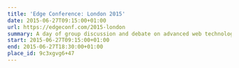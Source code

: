 ```yaml
---
title: 'Edge Conference: London 2015'
date: 2015-06-27T09:15:00+01:00
url: https://edgeconf.com/2015-london
summary: A day of group discussion and debate on advanced web technologies for developers and browser vendors, raising funds for CodeClub.
start: 2015-06-27T09:15:00+01:00
end: 2015-06-27T18:30:00+01:00
place_id: 9c3xgvg6+47
---
```

